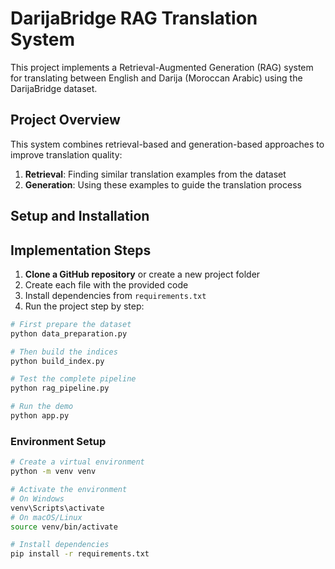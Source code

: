 # DarijaBridge RAG Translation System

This project implements a Retrieval-Augmented Generation (RAG) system for translating between English and Darija (Moroccan Arabic) using the DarijaBridge dataset.

## Project Overview

This system combines retrieval-based and generation-based approaches to improve translation quality:

1. **Retrieval**: Finding similar translation examples from the dataset
2. **Generation**: Using these examples to guide the translation process

## Setup and Installation

## Implementation Steps

1. **Clone a GitHub repository** or create a new project folder
2. Create each file with the provided code
3. Install dependencies from `requirements.txt`
4. Run the project step by step:

```bash
# First prepare the dataset
python data_preparation.py

# Then build the indices
python build_index.py

# Test the complete pipeline
python rag_pipeline.py

# Run the demo
python app.py
```

### Environment Setup

```bash
# Create a virtual environment
python -m venv venv

# Activate the environment
# On Windows
venv\Scripts\activate
# On macOS/Linux
source venv/bin/activate

# Install dependencies
pip install -r requirements.txt
```